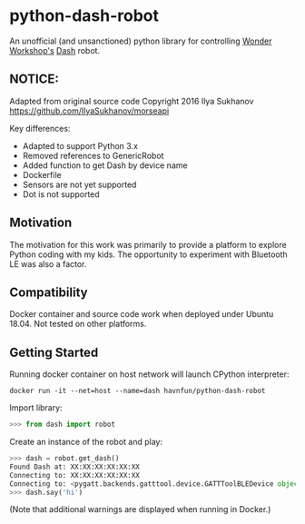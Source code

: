 # python-dash-robot

An unofficial (and unsanctioned) python library for controlling [Wonder Workshop's](https://www.makewonder.com/) [Dash](https://www.makewonder.com/?gclid=CPOO8bC8k8oCFdaRHwodPeMIZg) robot.

## NOTICE:
Adapted from original source code Copyright 2016 Ilya Sukhanov https://github.com/IlyaSukhanov/morseapi

Key differences:
- Adapted to support Python 3.x
- Removed references to GenericRobot
- Added function to get Dash by device name
- Dockerfile
- Sensors are not yet supported
- Dot is not supported

## Motivation
The motivation for this work was primarily to provide a platform to explore Python coding with my kids.  The opportunity to experiment with Bluetooth LE was also a factor.

## Compatibility
Docker container and source code work when deployed under Ubuntu 18.04.  Not tested on other platforms.

## Getting Started
Running docker container on host network will launch CPython interpreter:
```
docker run -it --net=host --name=dash havnfun/python-dash-robot
```
Import library:
```Python
>>> from dash import robot
```
Create an instance of the robot and play:
```Python
>>> dash = robot.get_dash()
Found Dash at: XX:XX:XX:XX:XX:XX
Connecting to: XX:XX:XX:XX:XX:XX
Connecting to: <pygatt.backends.gatttool.device.GATTToolBLEDevice object at ... >
>>> dash.say('hi')
```
(Note that additional warnings are displayed when running in Docker.)
